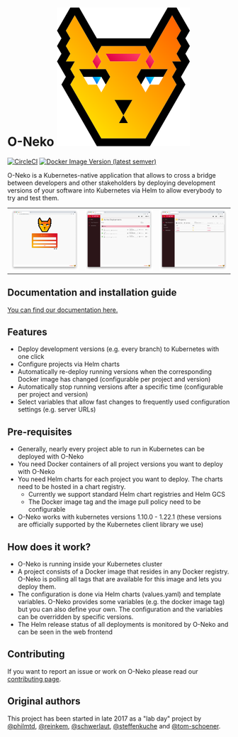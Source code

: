 # O-Neko ![O-Neko Logo](oneko.svg)

[![CircleCI](https://circleci.com/gh/subshell/o-neko/tree/master.svg?style=svg)](https://circleci.com/gh/subshell/o-neko/tree/master)
[![Docker Image Version (latest semver)](https://img.shields.io/docker/v/subshellgmbh/o-neko?color=2496ED&label=subshellgmbh%2Fo-neko&logo=docker&logoColor=white&sort=semver)](https://hub.docker.com/r/subshellgmbh/o-neko/tags)

O-Neko is a Kubernetes-native application that allows to cross a bridge between developers and other stakeholders by deploying 
development versions of your software into Kubernetes via Helm to allow everybody to try and test them.

|       |       |       |
| ----- | ----- | ----- |
| ![O-Neko login screen](./docs/images/login.png) | ![O-Neko dashboard](./docs/images/dashboard.png) | ![O-Neko project list](./docs/images/projects.png) |

## Documentation and installation guide

[You can find our documentation here.](./docs/DOCUMENTATION.md)

## Features

* Deploy development versions (e.g. every branch) to Kubernetes with one click
* Configure projects via Helm charts
* Automatically re-deploy running versions when the corresponding Docker image has changed (configurable per project and version)
* Automatically stop running versions after a specific time (configurable per project and version)
* Select variables that allow fast changes to frequently used configuration settings (e.g. server URLs)

## Pre-requisites

* Generally, nearly every project able to run in Kubernetes can be deployed with O-Neko
* You need Docker containers of all project versions you want to deploy with O-Neko
* You need Helm charts for each project you want to deploy. The charts need to be hosted in a chart registry.
  * Currently we support standard Helm chart registries and Helm GCS
  * The Docker image tag and the image pull policy need to be configurable
* O-Neko works with kubernetes versions 1.10.0 - 1.22.1 (these versions are officially supported by the Kubernetes client library we use)

## How does it work?

* O-Neko is running inside your Kubernetes cluster
* A project consists of a Docker image that resides in any Docker registry. O-Neko is polling all tags that are available for this image and lets you deploy them.
* The configuration is done via Helm charts (values.yaml) and template variables. O-Neko provides some variables (e.g. the docker image tag) but you can also define your own. The configuration and the variables can be overridden by specific versions.
* The Helm release status of all deployments is monitored by O-Neko and can be seen in the web frontend

## Contributing

If you want to report an issue or work on O-Neko please read our [contributing page](./CONTRIBUTING.md).

## Original authors

This project has been started in late 2017 as a "lab day" project by [@philmtd](https://github.com/philmtd), [@reinkem](https://github.com/reinkem), [@schwerlaut](https://github.com/schwerlaut), [@steffenkuche](https://github.com/steffenkuche) and [@tom-schoener](https://github.com/tom-schoener).

